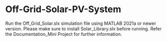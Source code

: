# Off-Grid-Solar-PV-System
Run the Off_Grid_Solar.slx simulation file using MATLAB 2021a or newer version. Please make sure to install Solar_Library.slx before running. Refer the Documentation_Mini Project for further information.
